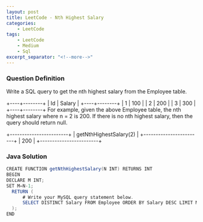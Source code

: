 ```yaml
---
layout: post
title: LeetCode - Nth Highest Salary
categories:
    - LeetCode
tags:
    - LeetCode
    - Medium
    - Sql
excerpt_separator: "<!--more-->"
---
```


### Question Definition
Write a SQL query to get the nth highest salary from the Employee table.
<!--more-->

+----+--------+
| Id | Salary |
+----+--------+
| 1  | 100    |
| 2  | 200    |
| 3  | 300    |
+----+--------+
For example, given the above Employee table, the nth highest salary where n = 2 is 200. If there is no nth highest salary, then the query should return null.

+------------------------+
| getNthHighestSalary(2) |
+------------------------+
| 200                    |
+------------------------+

### Java Solution
```java
CREATE FUNCTION getNthHighestSalary(N INT) RETURNS INT
BEGIN
DECLARE M INT;
SET M=N-1;
  RETURN (
      # Write your MySQL query statement below.
      SELECT DISTINCT Salary FROM Employee ORDER BY Salary DESC LIMIT M, 1
  );
END
```